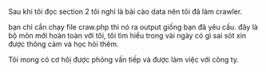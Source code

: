 
Sau khi tôi đọc section 2 tôi nghỉ là bài cào data nên tôi đã làm crawler.

bạn chỉ cần chạy file craw.php thì nó ra output giống bạn đã yêu cầu.
đây là bộ môn mới hoàn toàn với tôi, tôi tìm hiểu trong vài ngày có gì sai sót xin được thông cảm và học hỏi thêm.

Tôi mong có cơ hôị được phỏng vấn tiếp và được làm việc với công ty. 